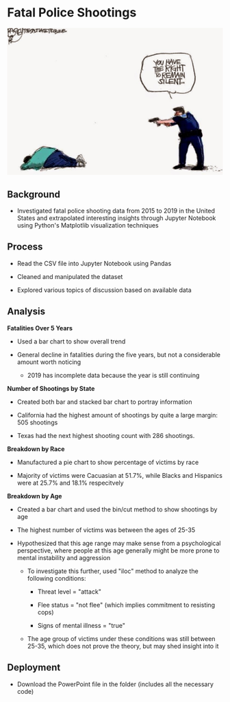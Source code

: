 # Fatal Police Shootings

![shooting.jpg](./images/shooting.jpg)

## Background

* Investigated fatal police shooting data from 2015 to 2019 in the United States and extrapolated interesting insights through Jupyter Notebook using Python's Matplotlib visualization techniques

## Process

* Read the CSV file into Jupyter Notebook using Pandas

* Cleaned and manipulated the dataset 

* Explored various topics of discussion based on available data

## Analysis

**Fatalities Over 5 Years**

* Used a bar chart to show overall trend

* General decline in fatalities during the five years, but not a considerable amount worth noticing

    * 2019 has incomplete data because the year is still continuing

**Number of Shootings by State**

* Created both bar and stacked bar chart to portray information

* California had the highest amount of shootings by quite a large margin: 505 shootings

* Texas had the next highest shooting count with 286 shootings.

**Breakdown by Race**

* Manufactured a pie chart to show percentage of victims by race

* Majority of victims were Cacuasian at 51.7%, while Blacks and Hispanics were at 25.7% and 18.1% respecitvely

**Breakdown by Age**

* Created a bar chart and used the bin/cut method to show shootings by age

* The highest number of victims was between the ages of 25-35

* Hypothesized that this age range may make sense from a psychological perspective, where people at this age generally might be more prone to mental instability and aggression

    * To investigate this further, used "iloc" method to analyze the following conditions:

        * Threat level = "attack"

        * Flee status = "not flee" (which implies commitment to resisting cops)

        * Signs of mental illness = "true"

    * The age group of victims under these conditions was still between 25-35, which does not prove the theory, but may shed insight into it

## Deployment

* Download the PowerPoint file in the folder (includes all the necessary code)



